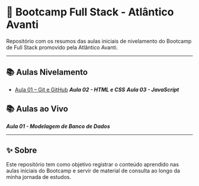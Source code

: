 # 🚀 Bootcamp Full Stack - Atlântico Avanti

Repositório com os resumos das aulas iniciais de nivelamento do Bootcamp de Full Stack promovido pela Atlântico Avanti.

---

## 📚 Aulas Nivelamento

- [Aula 01 – Git e GitHub](.Estudos_AvantiBootcamp/blob/main/Aulas%20Nivelamento/Aula%2001%20-%20Git%20e%20Github/README.md)
***Aula 02 - HTML e CSS***
***Aula 03 - JavaScript***

## 📚 Aulas ao Vivo

***Aula 01 - Modelagem de Banco de Dados***

---

## ✨ Sobre

Este repositório tem como objetivo registrar o conteúdo aprendido nas aulas iniciais do Bootcamp e servir de material de consulta ao longo da minha jornada de estudos.
